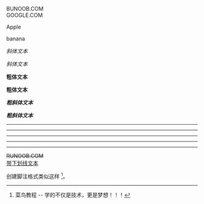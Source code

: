 BUNOOB.COM  
GOOGLE.COM  

Apple

banana

*斜体文本*

_斜体文本_

**粗体文本**

__粗体文本__

***粗斜体文本***

___粗斜体文本___

***  
* * *  
*****  
- - -  
----------  
~~RUNOOB.COM~~  
<u>带下划线文本</u>  

创建脚注格式类似这样 [^RUNOOB]。

[^RUNOOB]: 菜鸟教程 -- 学的不仅是技术，更是梦想！！！
